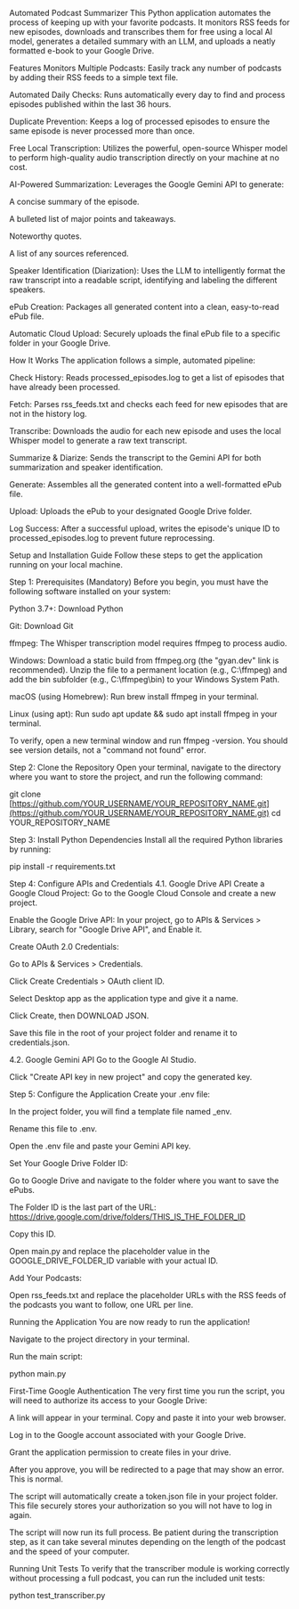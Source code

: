 Automated Podcast Summarizer
This Python application automates the process of keeping up with your favorite podcasts. It monitors RSS feeds for new episodes, downloads and transcribes them for free using a local AI model, generates a detailed summary with an LLM, and uploads a neatly formatted e-book to your Google Drive.

Features
Monitors Multiple Podcasts: Easily track any number of podcasts by adding their RSS feeds to a simple text file.

Automated Daily Checks: Runs automatically every day to find and process episodes published within the last 36 hours.

Duplicate Prevention: Keeps a log of processed episodes to ensure the same episode is never processed more than once.

Free Local Transcription: Utilizes the powerful, open-source Whisper model to perform high-quality audio transcription directly on your machine at no cost.

AI-Powered Summarization: Leverages the Google Gemini API to generate:

A concise summary of the episode.

A bulleted list of major points and takeaways.

Noteworthy quotes.

A list of any sources referenced.

Speaker Identification (Diarization): Uses the LLM to intelligently format the raw transcript into a readable script, identifying and labeling the different speakers.

ePub Creation: Packages all generated content into a clean, easy-to-read ePub file.

Automatic Cloud Upload: Securely uploads the final ePub file to a specific folder in your Google Drive.

How It Works
The application follows a simple, automated pipeline:

Check History: Reads processed_episodes.log to get a list of episodes that have already been processed.

Fetch: Parses rss_feeds.txt and checks each feed for new episodes that are not in the history log.

Transcribe: Downloads the audio for each new episode and uses the local Whisper model to generate a raw text transcript.

Summarize & Diarize: Sends the transcript to the Gemini API for both summarization and speaker identification.

Generate: Assembles all the generated content into a well-formatted ePub file.

Upload: Uploads the ePub to your designated Google Drive folder.

Log Success: After a successful upload, writes the episode's unique ID to processed_episodes.log to prevent future reprocessing.

Setup and Installation Guide
Follow these steps to get the application running on your local machine.

Step 1: Prerequisites (Mandatory)
Before you begin, you must have the following software installed on your system:

Python 3.7+: Download Python

Git: Download Git

ffmpeg: The Whisper transcription model requires ffmpeg to process audio.

Windows: Download a static build from ffmpeg.org (the "gyan.dev" link is recommended). Unzip the file to a permanent location (e.g., C:\ffmpeg) and add the bin subfolder (e.g., C:\ffmpeg\bin) to your Windows System Path.

macOS (using Homebrew): Run brew install ffmpeg in your terminal.

Linux (using apt): Run sudo apt update && sudo apt install ffmpeg in your terminal.

To verify, open a new terminal window and run ffmpeg -version. You should see version details, not a "command not found" error.

Step 2: Clone the Repository
Open your terminal, navigate to the directory where you want to store the project, and run the following command:

git clone [https://github.com/YOUR_USERNAME/YOUR_REPOSITORY_NAME.git](https://github.com/YOUR_USERNAME/YOUR_REPOSITORY_NAME.git)
cd YOUR_REPOSITORY_NAME

Step 3: Install Python Dependencies
Install all the required Python libraries by running:

pip install -r requirements.txt

Step 4: Configure APIs and Credentials
4.1. Google Drive API
Create a Google Cloud Project: Go to the Google Cloud Console and create a new project.

Enable the Google Drive API: In your project, go to APIs & Services > Library, search for "Google Drive API", and Enable it.

Create OAuth 2.0 Credentials:

Go to APIs & Services > Credentials.

Click Create Credentials > OAuth client ID.

Select Desktop app as the application type and give it a name.

Click Create, then DOWNLOAD JSON.

Save this file in the root of your project folder and rename it to credentials.json.

4.2. Google Gemini API
Go to the Google AI Studio.

Click "Create API key in new project" and copy the generated key.

Step 5: Configure the Application
Create your .env file:

In the project folder, you will find a template file named _env.

Rename this file to .env.

Open the .env file and paste your Gemini API key.

Set Your Google Drive Folder ID:

Go to Google Drive and navigate to the folder where you want to save the ePubs.

The Folder ID is the last part of the URL: https://drive.google.com/drive/folders/THIS_IS_THE_FOLDER_ID

Copy this ID.

Open main.py and replace the placeholder value in the GOOGLE_DRIVE_FOLDER_ID variable with your actual ID.

Add Your Podcasts:

Open rss_feeds.txt and replace the placeholder URLs with the RSS feeds of the podcasts you want to follow, one URL per line.

Running the Application
You are now ready to run the application!

Navigate to the project directory in your terminal.

Run the main script:

python main.py

First-Time Google Authentication
The very first time you run the script, you will need to authorize its access to your Google Drive:

A link will appear in your terminal. Copy and paste it into your web browser.

Log in to the Google account associated with your Google Drive.

Grant the application permission to create files in your drive.

After you approve, you will be redirected to a page that may show an error. This is normal.

The script will automatically create a token.json file in your project folder. This file securely stores your authorization so you will not have to log in again.

The script will now run its full process. Be patient during the transcription step, as it can take several minutes depending on the length of the podcast and the speed of your computer.

Running Unit Tests
To verify that the transcriber module is working correctly without processing a full podcast, you can run the included unit tests:

python test_transcriber.py
